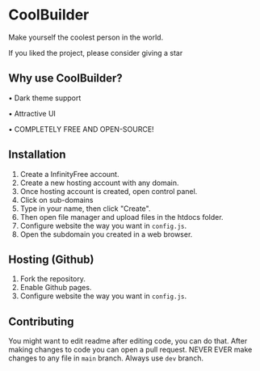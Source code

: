# CoolBuilder
Make yourself the coolest person in the world.

If you liked the project, please consider giving a star
## Why use CoolBuilder?
• Dark theme support

• Attractive UI

• COMPLETELY FREE AND OPEN-SOURCE!

## Installation 
1. Create a InfinityFree account.
2. Create a new hosting account with any domain.
3. Once hosting account is created, open control panel.
4. Click on sub-domains
5. Type in your name, then click "Create".
6. Then open file manager and upload files in the htdocs folder.
7. Configure website the way you want in `config.js`.
8. Open the subdomain you created in a web browser.

## Hosting (Github)
1. Fork the repository.
2. Enable Github pages.
3. Configure website the way you want in `config.js`.

## Contributing
You might want to edit readme after editing code, you can do that. After making changes to code you can open a pull request. NEVER EVER make changes to any file in `main` branch. Always use `dev` branch.
